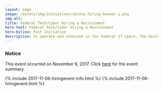 ```yaml
---
layout: page
image: /assets/img/initiatives/skinny-hiring-banner-1.png
img-alt:
title: Federal Tech/Cyber Hiring & Recruitment
hero-text: Federal Tech/Cyber Hiring & Recruitment
hero-byline: Past Initiative
description: To operate and innovate in the federal IT space, the United States Federal Government must continue to invest in recruiting the necessary talent. The Federal Government must compete to recruit IT talent needed to defend the nation’s infrastructure, deliver digital services to the American people, and modernize the Federal Government’s IT systems and operations.
---
```

<div class="usa-alert usa-alert-info" >
  <div class="usa-alert-body">
    <h3 class="usa-alert-heading">Notice</h3>
    <p class="usa-alert-text">This event occurred on November 6, 2017. Click <a href="https://www.cio.gov/2018/02/02/preliminary-results-of-the-cio-councils-government-wide-hiring-event-demonstrate-effectiveness-of-cxo-collaboration/">here</a> for the event summary.</p>
  </div>
</div>
{% include 2017-11-06-hiringevent-info.html %}
{% include 2017-11-06-hiringevent.html %}
